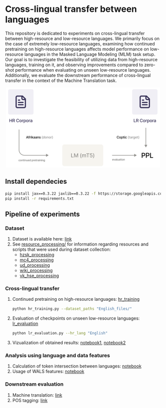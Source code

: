 # Cross-lingual transfer between languages

This repository is dedicated to experiments on cross-lingual transfer between high-resource and low-resource languages. We primarily focus on the case of extremely low-resource languages, examining how continued pretraining on high-resource languages affects model performance on low-resource languages in the Masked Language Modeling (MLM) task setup. Our goal is to investigate the feasibility of utilizing data from high-resource languages, training on it, and observing improvements compared to zero-shot performance when evaluating on unseen low-resource languages. Additionally, we evaluate the downstream performance of cross-lingual transfer in the context of the Machine Translation task.

<p align="center">
    <img src="data/schema.png" width=500px/>
</p>

## Install dependecies

```bash
pip install jax==0.3.22 jaxlib==0.3.22 -f https://storage.googleapis.com/jax-releases/jax_releases.html
pip install -r requirements.txt
```

## Pipeline of experiments

### Dataset
1. Dataset is available here: [link]()
2. See [resource_processing/](resource_processing/) for information regarding resources and scripts that were used during dataset collection:
    * [hzsk_processing](resource_processing/hzsk_processing.py)
    * [mc4_processing](resource_processing/mc4_processing.py)
    * [ud_processing](resource_processing/ud_processing.py)
    * [wiki_processing](wiki_processing/ud_processing.py)
    * [vk_hse_processing](wiki_processing/ud_processing.py)
    
### Cross-lingual transfer
1. Continued pretraining on high-resource languages: [hr_training](mt5_experiments/hr_training.py)
    ```bash
    python hr_training.py --dataset_paths "English_files/"
    ```
2. Evaluation of checkpoints on unseen low-resource languages: [lr_evaluation](mt5_experiments/lr_evaluation.py)
    ```bash
    python lr_evaluation.py --hr_lang "English"
    ```
3. Vizualization of obtained results: [notebook1](notebooks/mlm-statistic.ipynb), [notebook2](notebooks/TL%20visualization.ipynb)

### Analysis using language and data features
1. Calculation of token intersection between languages: [notebook](notebooks/Tokens%20intersection.ipynb)
2. Usage of WALS features: [notebook](notebooks/wals_feat.ipynb)

### Downstream evaluation
1. Machine translation: [link](downstream_eval/run_checkpoints_modest_wu.sh)
2. POS tagging: [link](notebooks/T5_POS_tagging.ipynb)